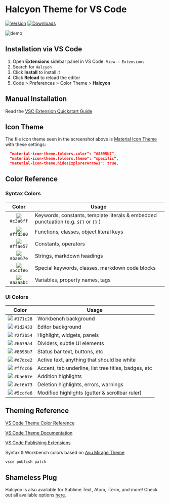 # Halcyon Theme for VS Code

[![Version](https://vsmarketplacebadge.apphb.com/version/brittanychiang.halcyon-vscode.svg)](https://marketplace.visualstudio.com/items?itemName=brittanychiang.halcyon-vscode)
[![Downloads](https://img.shields.io/visual-studio-marketplace/d/brittanychiang.halcyon-vscode.svg?maxAge=3600)](https://marketplace.visualstudio.com/items?itemName=brittanychiang.halcyon-vscode)

![demo](https://raw.githubusercontent.com/bchiang7/halcyon-vscode/master/images/demo.png)

## Installation via VS Code

1.  Open **Extensions** sidebar panel in VS Code. `View → Extensions`
2.  Search for `Halcyon`
3.  Click **Install** to install it
4.  Click **Reload** to reload the editor
5.  Code > Preferences > Color Theme > **Halcyon**

## Manual Installation

Read the [VSC Extension Quickstart Guide](https://github.com/bchiang7/halcyon-vscode/blob/master/vsc-extension-quickstart.md)

## Icon Theme

The file icon theme seen in the screenshot above is [Material Icon Theme](https://marketplace.visualstudio.com/items?itemName=PKief.material-icon-theme) with these settings:

```json
  "material-icon-theme.folders.color": "#8695b7",
  "material-icon-theme.folders.theme": "specific",
  "material-icon-theme.hidesExplorerArrows": true,
```

## Color Reference

### Syntax Colors

|                            Color                            | Usage                                                                               |
| :---------------------------------------------------------: | ----------------------------------------------------------------------------------- |
| ![](https://via.placeholder.com/10/c3a6ff?text=+) `#c3a6ff` | Keywords, constants, template literals & embedded punctuation (e.g. `${}` or `{}` ) |
| ![](https://via.placeholder.com/10/ffd580?text=+) `#ffd580` | Functions, classes, object literal keys                                             |
| ![](https://via.placeholder.com/10/ffae57?text=+) `#ffae57` | Constants, operators                                                                |
| ![](https://via.placeholder.com/10/bae67e?text=+) `#bae67e` | Strings, markdown headings                                                          |
| ![](https://via.placeholder.com/10/5ccfe6?text=+) `#5ccfe6` | Special keywords, classes, markdown code blocks                                     |
| ![](https://via.placeholder.com/10/a2aabc?text=+) `#a2aabc` | Variables, property names, tags                                                     |

### UI Colors

|                            Color                            | Usage                                                |
| :---------------------------------------------------------: | ---------------------------------------------------- |
| ![](https://via.placeholder.com/10/171c28?text=+) `#171c28` | Workbench background                                 |
| ![](https://via.placeholder.com/10/1d2433?text=+) `#1d2433` | Editor background                                    |
| ![](https://via.placeholder.com/10/2f3b54?text=+) `#2f3b54` | Highlight, widgets, panels                           |
| ![](https://via.placeholder.com/10/6679a4?text=+) `#6679a4` | Dividers, subtle UI elements                         |
| ![](https://via.placeholder.com/10/8695b7?text=+) `#8695b7` | Status bar text, buttons, etc                        |
| ![](https://via.placeholder.com/10/d7dce2?text=+) `#d7dce2` | Active text, anything that should be white           |
| ![](https://via.placeholder.com/10/ffcc66?text=+) `#ffcc66` | Accent, tab underline, list tree titles, badges, etc |
| ![](https://via.placeholder.com/10/bae67e?text=+) `#bae67e` | Addition highlights                                  |
| ![](https://via.placeholder.com/10/ef6b73?text=+) `#ef6b73` | Deletion highlights, errors, warnings                |
| ![](https://via.placeholder.com/10/5ccfe6?text=+) `#5ccfe6` | Modified highlights (gutter & scrollbar ruler)       |

## Theming Reference

[VS Code Theme Color Reference](https://code.visualstudio.com/docs/getstarted/theme-color-reference)

[VS Code Theme Documentation](https://code.visualstudio.com/docs/extensions/themes-snippets-colorizers)

[VS Code Publishing Extensions](https://code.visualstudio.com/docs/extensions/publish-extension)

Syntax & Workbench colors based on [Ayu Mirage Theme](https://github.com/teabyii/vscode-ayu)

```bash
vsce publish patch
```

## Shameless Plug

Halcyon is also available for Sublime Text, Atom, iTerm, and more! Check out all available options [here](https://halcyon-theme.netlify.com/).
